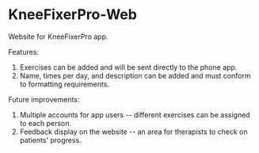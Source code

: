 # KneeFixerPro-Web
Website for KneeFixerPro app.

Features:  
1. Exercises can be added and will be sent directly to the phone app.  
2. Name, times per day, and description can be added and must conform to formatting requirements.  

Future improvements:  
1. Multiple accounts for app users -- different exercises can be assigned to each person.  
2. Feedback display on the website -- an area for therapists to check on patients' progress.
